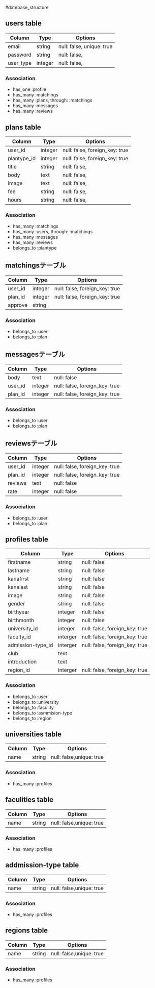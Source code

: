 #datebase_structure

## users table

|Column|Type|Options|
|------|----|-------|
|email|string|null: false, unique: true|
|password|string|null: false,|
|user_type|integer|null: false,|

### Association
- has_one  :profile
- has_many :matchings
- has_many :plans, through: :matchings
- has_many :messages
- has_many :reviews


## plans table

|Column|Type|Options|
|------|----|-------|
|user_id|integer|null: false, foreign_key: true|
|plantype_id|integer|null: false, foreign_key: true|
|title|string|null: false,|
|body|text|null: false,|
|image|text|null: false,|
|fee|string|null: false,|
|hours|string|null: false,|

### Association
- has_many    :matchings
- has_many    :users, through: :matchings
- has_many    :messages
- has_many    :reviews
- belongs_to  :plantype


## matchingsテーブル

|Column|Type|Options|
|------|----|-------|
|user_id|integer|null: false, foreign_key: true|
|plan_id|integer|null: false, foreign_key: true|
|approve|string||

### Association
- belongs_to :user
- belongs_to :plan


## messagesテーブル

|Column|Type|Options|
|------|----|-------|
|body|text|null: false|
|user_id|integer|null: false, foreign_key: true|
|plan_id|integer|null: false, foreign_key: true|

### Association
- belongs_to :user
- belongs_to :plan


## reviewsテーブル

|Column|Type|Options|
|------|----|-------|
|user_id|integer|null: false, foreign_key: true|
|plan_id|integer|null: false, foreign_key: true|
|reviews|text|null: false|
|rate|integer|null: false|


### Association
- belongs_to :user
- belongs_to :plan


## profiles table

|Column|Type|Options|
|------|----|-------|
|firstname|string|null: false|
|lastname|string|null: false|
|kanafirst|string|null: false|
|kanalast|string|null: false|
|image|string|null: false|
|gender|string|null: false|
|birthyear|integer|null: false|
|birthmonth|integer|null: false|
|university_id|integer|null: false, foreign_key: true|
|faculty_id|interger|null: false, foreign_key: true|
|admission-type_id|interger|null: false, foreign_key: true|
|club|text||
|introduction|text||
|region_id|interger|null: false, foreign_key: true|


### Association
- belongs_to :user
- belongs_to :university
- belongs_to :faculity
- belongs_to :asmmision-type
- belongs_to :region


## universities table

|Column|Type|Options|
|------|----|-------|
|name|string|null: false,unique: true|


### Association
- has_many  :profiles


## faculities table

|Column|Type|Options|
|------|----|-------|
|name|string|null: false,unique: true|


### Association
- has_many  :profiles


## addmission-type table

|Column|Type|Options|
|------|----|-------|
|name|string|null: false,unique: true|


### Association
- has_many  :profiles


## regions table

|Column|Type|Options|
|------|----|-------|
|name|string|null: false,unique: true|


### Association
- has_many  :profiles



